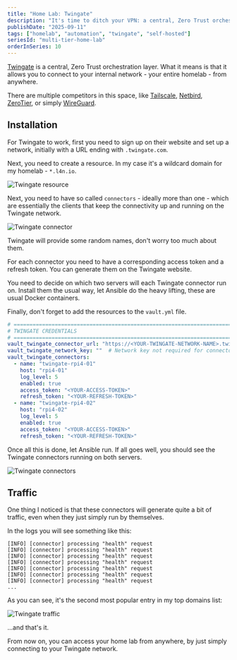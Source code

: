 ```yaml
---
title: "Home Lab: Twingate"
description: "It's time to ditch your VPN: a central, Zero Trust orchestration layer"
publishDate: "2025-09-11"
tags: ["homelab", "automation", "twingate", "self-hosted"]
seriesId: "multi-tier-home-lab"
orderInSeries: 10
---
```


[Twingate](https://twingate.com/) is a central, Zero Trust orchestration layer. What it means is that it allows you to connect to your internal network - your entire homelab - from anywhere.

There are multiple competitors in this space, like [Tailscale](https://tailscale.com/), [Netbird](https://netbird.io/), [ZeroTier](https://www.zerotier.com/), or simply [WireGuard](https://www.wireguard.com/).

## Installation

For Twingate to work, first you need to sign up on their website and set up a network, initially with a URL ending with `.twingate.com`.

Next, you need to create a resource. In my case it's a wildcard domain for my homelab - `*.l4n.io`.

![Twingate resource](/images/HomeLab-Twingate-Resource.png)

Next, you need to have so called `connectors` - ideally more than one - which are essentially the clients that keep the connectivity up and running on the Twingate network.

![Twingate connector](/images/HomeLab-Twingate-Connectors.png)

Twingate will provide some random names, don't worry too much about them.

For each connector you need to have a corresponding access token and a refresh token. You can generate them on the Twingate website.

You need to decide on which two servers will each Twingate connector run on. Install them the usual way, let Ansible do the heavy lifting, these are usual Docker containers.

Finally, don't forget to add the resources to the `vault.yml` file.

```yaml
# =============================================================================
# TWINGATE CREDENTIALS
# =============================================================================
vault_twingate_connector_url: "https://<YOUR-TWINGATE-NETWORK-NAME>.twingate.com"
vault_twingate_network_key: ""  # Network key not required for connector deployment
vault_twingate_connectors:
  - name: "twingate-rpi4-01"
    host: "rpi4-01"
    log_level: 5
    enabled: true
    access_token: "<YOUR-ACCESS-TOKEN>"
    refresh_token: "<YOUR-REFRESH-TOKEN>"
  - name: "twingate-rpi4-02"
    host: "rpi4-02"
    log_level: 5
    enabled: true
    access_token: "<YOUR-ACCESS-TOKEN>"
    refresh_token: "<YOUR-REFRESH-TOKEN>"
```

Once all this is done, let Ansible run. If all goes well, you should see the Twingate connectors running on both servers.

![Twingate connectors](/images/HomeLab-Twingate.png)

## Traffic

One thing I noticed is that these connectors will generate quite a bit of traffic, even when they just simply run by themselves.

In the logs you will see something like this:

```log
[INFO] [connector] processing "health" request
[INFO] [connector] processing "health" request
[INFO] [connector] processing "health" request
[INFO] [connector] processing "health" request
[INFO] [connector] processing "health" request
[INFO] [connector] processing "health" request
[INFO] [connector] processing "health" request
...
```

As you can see, it's the second most popular entry in my top domains list:

![Twingate traffic](/images/HomeLab-Twingate-Traffic.png)

...and that's it.

From now on, you can access your home lab from anywhere, by just simply connecting to your Twingate network.
